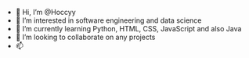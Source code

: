 - 👋 Hi, I’m @Hoccyy
- 👀 I’m interested in software engineering and data science
- 🌱 I’m currently learning Python, HTML, CSS, JavaScript and also Java
- 💞️ I’m looking to collaborate on any projects
- 📫 

<!---
Hoccyy/Hoccyy is a ✨ special ✨ repository because its `README.md` (this file) appears on your GitHub profile.
You can click the Preview link to take a look at your changes.
--->

